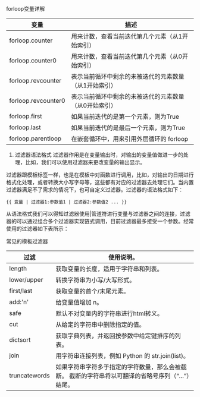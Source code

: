 
forloop变量详解

| 变量 | 描述|
|------|-----|
| forloop.counter	| 用来计数，查看当前迭代第几个元素（从1开始索引）|
| forloop.counter0	|用来计数，查看当前迭代第几个元素（从0开始索引） |
|forloop.revcounter	|表示当前循环中剩余的未被迭代的元素数量（从1开始索引）|
|forloop.revcounter0	|表示当前循环中剩余的未被迭代的元素数量（从0开始索引）|
|forloop.first	|如果当前迭代的是第一个元素，则为True|
|forloop.last |	如果当前迭代的是最后一个元素，则为True|
|forloop.parentloop |在嵌套循环中，用来引用外层循环的 forloop|


1. 过滤器语法格式
过滤器作用是在变量输出时，对输出的变量值做进一步的处理，比如，我们可以使用过滤器来更改变量的输出显示。

过滤器跟模板标签一样，也是在模板中对函数进行调用，比如，对输出的日期进行格式化处理，或者转换大小写字母等，这些都有对应的过滤器去处理它们。当内置过滤器满足不了需求的情况下，也可自定义过滤器。过滤器的语法格式如下：

```{{ 变量 | 过滤器1:参数值1 | 过滤器2:参数值2 ... }}```

从语法格式我们可以得知过滤器使用|管道符进行变量与过滤器之间的连接，过滤器的可以通过组合多个过滤器实现链式调用，目前过滤器最多接受一个参数。经常使用的过滤器如下表所示：

常见的模板过滤器

| 过滤 | 使用说明。|
|------|-----|
|length	|获取变量的长度，适用于字符串和列表。
|lower/upper|	转换字符串为小写/大写形式。
|first/last|	获取变量的首个/末尾元素。
|add:'n'	|给变量值增加 n。
|safe	|默认不对变量内的字符串进行html转义。
|cut	|从给定的字符串中删除指定的值。
|dictsort	|获取字典列表，并返回按参数中给定键排序的列表。
|join	|用字符串连接列表，例如 Python 的 str.join(list)。
|truncatewords	|如果字符串字符多于指定的字符数量，那么会被截断。 截断的字符串将以可翻译的省略号序列（“...”）结尾。